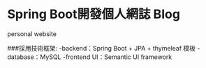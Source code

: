 # Spring Boot開發個人網誌 Blog
personal website

###採用技術框架:
-backend：Spring Boot + JPA + thymeleaf 模板
-database：MySQL
-frontend UI：Semantic UI framework
